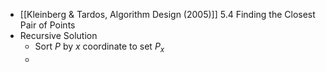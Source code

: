 - [[Kleinberg & Tardos, Algorithm Design (2005)]] 5.4 Finding the Closest Pair of Points
- Recursive Solution
	- Sort $P$ by $x$ coordinate to set $P_x$
	-